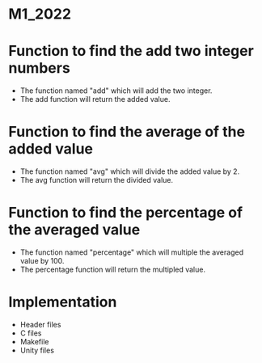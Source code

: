 # M1_2022

# Function to find the add two integer numbers
* The function named "add" which will add the two integer.
* The add function will return the added value.


# Function to find the average of the added value
* The function named "avg" which will divide the added value by 2.
* The avg function will return the divided value.

# Function to find the percentage of the averaged value
* The function named "percentage" which will multiple the averaged value by 100.
* The percentage function will return the multipled value.

# Implementation
* Header files
* C files
* Makefile
* Unity files
